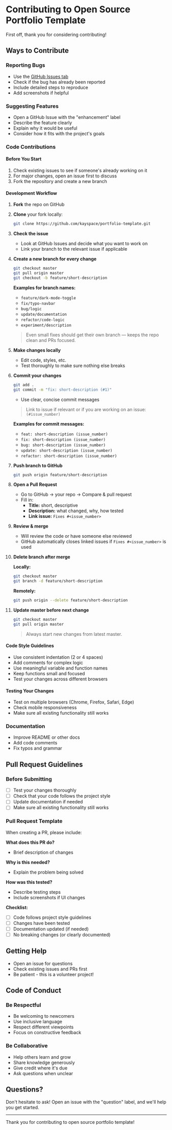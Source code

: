 # Contributing to Open Source Portfolio Template

First off, thank you for considering contributing!

## Ways to Contribute

### Reporting Bugs
- Use the  [GitHub Issues tab](https://github.com/kayspace/portfolio-template/issues)
- Check if the bug has already been reported
- Include detailed steps to reproduce
- Add screenshots if helpful

### Suggesting Features
- Open a GitHub Issue with the "enhancement" label
- Describe the feature clearly
- Explain why it would be useful
- Consider how it fits with the project's goals

### Code Contributions

#### Before You Start
1. Check existing issues to see if someone's already working on it
2. For major changes, open an issue first to discuss
3. Fork the repository and create a new branch

#### Development Workflow
1. **Fork** the repo on GitHub
2. **Clone** your fork locally:
   ```bash
   git clone https://github.com/kayspace/portfolio-template.git
   ```
3. **Check the issue**
   - Look at GitHub Issues and decide what you want to work on
   - Link your branch to the relevant issue if applicable

4. **Create a new branch for every change**
   ```bash
   git checkout master
   git pull origin master
   git checkout -b feature/short-description
   ```

   **Examples for branch names:**
   - `feature/dark-mode-toggle`
   - `fix/typo-navbar`
   - `bug/logic`
   - `update/documentation`
   - `refactor/code-logic`
   - `experiment/description`
   
   > Even small fixes should get their own branch — keeps the repo clean and PRs focused.

5. **Make changes locally**
   - Edit code, styles, etc.
   - Test thoroughly to make sure nothing else breaks

6. **Commit your changes**
   ```bash
   git add .
   git commit -m "fix: short-description (#1)"
   ```
   
   - Use clear, concise commit messages
   > Link to issue if relevant or if you are working on an issue: `(#issue_number)`

   **Examples for commit messages:**
   - `feat: short-description (issue_number)`
   - `fix: short-description (issue_number) `
   - `bug: short-description (issue_number)`
   - `update: short-description (issue_number)`
   - `refactor: short-description (issue_number)`

7. **Push branch to GitHub**
   ```bash
   git push origin feature/short-description
   ```

8. **Open a Pull Request**
   - Go to GitHub → your repo → Compare & pull request
   - Fill in:
     - **Title:** short, descriptive
     - **Description:** what changed, why, how tested
     - **Link issue:** `Fixes #<issue_number>`

9. **Review & merge**
   - Will review the code or have someone else reviewed
   - GitHub automatically closes linked issues if `Fixes #<issue_number>` is used

10. **Delete branch after merge**
    
    **Locally:**
    ```bash
    git checkout master
    git branch -d feature/short-description
    ```
    
    **Remotely:**
    ```bash
    git push origin --delete feature/short-description
    ```

11. **Update master before next change**
    ```bash
    git checkout master
    git pull origin master
    ```
    
    > Always start new changes from latest master.


#### Code Style Guidelines
- Use consistent indentation (2 or 4 spaces)
- Add comments for complex logic
- Use meaningful variable and function names
- Keep functions small and focused
- Test your changes across different browsers

#### Testing Your Changes
- Test on multiple browsers (Chrome, Firefox, Safari, Edge)
- Check mobile responsiveness
- Make sure all existing functionality still works

### Documentation
- Improve README or other docs
- Add code comments
- Fix typos and grammar

## Pull Request Guidelines

### Before Submitting
- [ ] Test your changes thoroughly
- [ ] Check that your code follows the project style
- [ ] Update documentation if needed
- [ ] Make sure all existing functionality still works

### Pull Request Template
When creating a PR, please include:

**What does this PR do?**
- Brief description of changes

**Why is this needed?**
- Explain the problem being solved

**How was this tested?**
- Describe testing steps
- Include screenshots if UI changes

**Checklist:**
- [ ] Code follows project style guidelines
- [ ] Changes have been tested
- [ ] Documentation updated (if needed)
- [ ] No breaking changes (or clearly documented)

## Getting Help

- Open an issue for questions 
- Check existing issues and PRs first
- Be patient - this is a volunteer project!

## Code of Conduct

### Be Respectful
- Be welcoming to newcomers
- Use inclusive language
- Respect different viewpoints
- Focus on constructive feedback

### Be Collaborative
- Help others learn and grow
- Share knowledge generously
- Give credit where it's due
- Ask questions when unclear

## Questions?

Don't hesitate to ask! Open an issue with the "question" label, and we'll help you get started.

---

Thank you for contributing to open source portfolio template! 